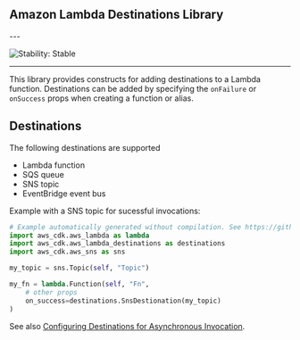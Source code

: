 ## Amazon Lambda Destinations Library

<!--BEGIN STABILITY BANNER-->---


![Stability: Stable](https://img.shields.io/badge/stability-Stable-success.svg?style=for-the-badge)

---
<!--END STABILITY BANNER-->

This library provides constructs for adding destinations to a Lambda function.
Destinations can be added by specifying the `onFailure` or `onSuccess` props when creating a function or alias.

## Destinations

The following destinations are supported

* Lambda function
* SQS queue
* SNS topic
* EventBridge event bus

Example with a SNS topic for sucessful invocations:

```python
# Example automatically generated without compilation. See https://github.com/aws/jsii/issues/826
import aws_cdk.aws_lambda as lambda
import aws_cdk.aws_lambda_destinations as destinations
import aws_cdk.aws_sns as sns

my_topic = sns.Topic(self, "Topic")

my_fn = lambda.Function(self, "Fn",
    # other props
    on_success=destinations.SnsDestionation(my_topic)
)
```

See also [Configuring Destinations for Asynchronous Invocation](https://docs.aws.amazon.com/lambda/latest/dg/invocation-async.html#invocation-async-destinations).
